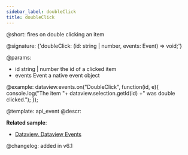 ```yaml
---
sidebar_label: doubleClick
title: doubleClick
---          
```


@short: fires on double clicking an item

@signature: {'doubleClick: (id: string | number, events: Event) => void;'}

@params:
- id 	string | number 		the id of a clicked item
- events 	Event 				a native event object

@example:
dataview.events.on("DoubleClick", function(id, e){
   console.log("The item "+ dataview.selection.getId(id) +" was double clicked.");
});


@template: api_event
@descr:


**Related sample**:
- [Dataview. Dataview Events](https://snippet.dhtmlx.com/2d74uyoh)


@changelog: added in v6.1
